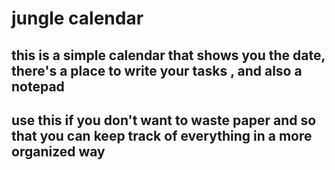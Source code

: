 # jungle calendar
## this is a simple calendar that shows you the date, there's a place to write your tasks , and also a notepad
## use this if you don't want to waste paper and so that you can keep track of everything in a more organized way
